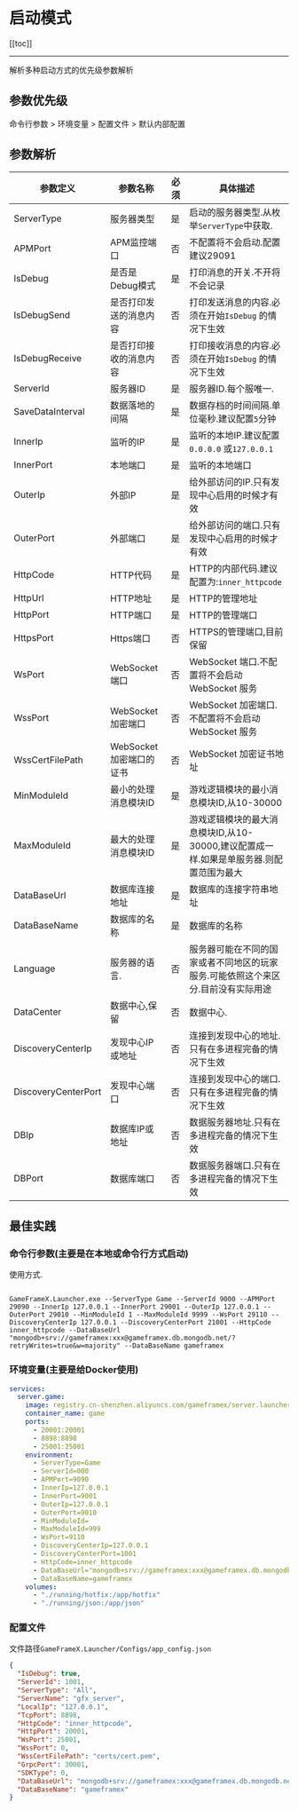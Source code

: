 # 启动模式

[[toc]]

---

解析多种启动方式的优先级参数解析

## 参数优先级

命令行参数 > 环境变量 > 配置文件 > 默认内部配置

## 参数解析

| 参数定义                | 参数名称              | 必须 | 具体描述                                               |
|---------------------|-------------------|----|----------------------------------------------------|
| ServerType          | 服务器类型             | 是  | 启动的服务器类型.从枚举`ServerType`中获取.                       |
| APMPort             | APM监控端口           | 否  | 不配置将不会启动.配置建议29091                                 |
| IsDebug             | 是否是Debug模式        | 是  | 打印消息的开关.不开将不会记录                                    |
| IsDebugSend         | 是否打印发送的消息内容       | 否  | 打印发送消息的内容.必须在开始`IsDebug` 的情况下生效                    |
| IsDebugReceive      | 是否打印接收的消息内容       | 否  | 打印接收消息的内容.必须在开始`IsDebug` 的情况下生效                    |
| ServerId            | 服务器ID             | 是  | 服务器ID.每个服唯一.                                       |
| SaveDataInterval    | 数据落地的间隔           | 是  | 数据存档的时间间隔.单位毫秒.建议配置`5`分钟                           |
| InnerIp             | 监听的IP             | 是  | 监听的本地IP.建议配置`0.0.0.0` 或`127.0.0.1`                 |
| InnerPort           | 本地端口              | 是  | 监听的本地端口                                            |
| OuterIp             | 外部IP              | 是  | 给外部访问的IP.只有发现中心启用的时候才有效                            |
| OuterPort           | 外部端口              | 是  | 给外部访问的端口.只有发现中心启用的时候才有效                            |
| HttpCode            | HTTP代码            | 是  | HTTP的内部代码.建议配置为:`inner_httpcode`                   |
| HttpUrl             | HTTP地址            | 是  | HTTP的管理地址                                          |
| HttpPort            | HTTP端口            | 是  | HTTP的管理端口                                          |
| HttpsPort           | Https端口           | 否  | HTTPS的管理端口,目前保留                                    |
| WsPort              | WebSocket 端口      | 否  | WebSocket 端口.不配置将不会启动WebSocket 服务                  |
| WssPort             | WebSocket 加密端口    | 否  | WebSocket 加密端口.不配置将不会启动WebSocket 服务                |
| WssCertFilePath     | WebSocket 加密端口的证书 | 否  | WebSocket 加密证书地址                                   |
| MinModuleId         | 最小的处理消息模块ID       | 是  | 游戏逻辑模块的最小消息模块ID,从10-30000                          |
| MaxModuleId         | 最大的处理消息模块ID       | 是  | 游戏逻辑模块的最大消息模块ID,从10-30000,建议配置成一样.如果是单服务器.则配置范围为最大 |
| DataBaseUrl         | 数据库连接地址           | 是  | 数据库的连接字符串地址                                        |
| DataBaseName        | 数据库的名称            | 是  | 数据库的名称                                             |
| Language            | 服务器的语言.           | 否  | 服务器可能在不同的国家或者不同地区的玩家服务.可能依照这个来区分.目前没有实际用途          |
| DataCenter          | 数据中心,保留           | 否  | 数据中心.                                              |
| DiscoveryCenterIp   | 发现中心IP或地址         | 否  | 连接到发现中心的地址.只有在多进程完备的情况下生效                          |
| DiscoveryCenterPort | 发现中心端口            | 否  | 连接到发现中心的端口.只有在多进程完备的情况下生效                          |
| DBIp                | 数据库IP或地址          | 否  | 数据服务器地址.只有在多进程完备的情况下生效                             |
| DBPort              | 数据库端口             | 否  | 数据服务器端口.只有在多进程完备的情况下生效                             |

## 最佳实践

### 命令行参数(主要是在本地或命令行方式启动)

使用方式.

```shell

GameFrameX.Launcher.exe --ServerType Game --ServerId 9000 --APMPort 29090 --InnerIp 127.0.0.1 --InnerPort 29001 --OuterIp 127.0.0.1 --OuterPort 29010 --MinModuleId 1 --MaxModuleId 9999 --WsPort 29110 --DiscoveryCenterIp 127.0.0.1 --DiscoveryCenterPort 21001 --HttpCode inner_httpcode --DataBaseUrl "mongodb+srv://gameframex:xxx@gameframex.db.mongodb.net/?retryWrites=true&w=majority" --DataBaseName gameframex

```

### 环境变量(主要是给Docker使用)

```yaml
services:
  server.game:
    image: registry.cn-shenzhen.aliyuncs.com/gameframex/server.launcher:1.0.0
    container_name: game
    ports:
      - 20001:20001
      - 8898:8898
      - 25001:25001
    environment:
      - ServerType=Game
      - ServerId=000
      - APMPort=9090
      - InnerIp=127.0.0.1
      - InnerPort=9001
      - OuterIp=127.0.0.1
      - OuterPort=9010
      - MinModuleId=
      - MaxModuleId=999
      - WsPort=9110
      - DiscoveryCenterIp=127.0.0.1
      - DiscoveryCenterPort=1001
      - HttpCode=inner_httpcode
      - DataBaseUrl="mongodb+srv://gameframex:xxx@gameframex.db.mongodb.net/?retryWrites=true&w=majority"
      - DataBaseName=gameframex
    volumes:
      - "./running/hotfix:/app/hotfix"
      - "./running/json:/app/json"

```

### 配置文件

文件路径`GameFrameX.Launcher/Configs/app_config.json`

```json
{
  "IsDebug": true,
  "ServerId": 1001,
  "ServerType": "All",
  "ServerName": "gfx_server",
  "LocalIp": "127.0.0.1",
  "TcpPort": 8898,
  "HttpCode": "inner_httpcode",
  "HttpPort": 20001,
  "WsPort": 25001,
  "WssPort": 0,
  "WssCertFilePath": "certs/cert.pem",
  "GrpcPort": 30001,
  "SDKType": 0,
  "DataBaseUrl": "mongodb+srv://gameframex:xxx@gameframex.db.mongodb.net/?retryWrites=true&w=majority",
  "DataBaseName": "gameframex"
}

```


